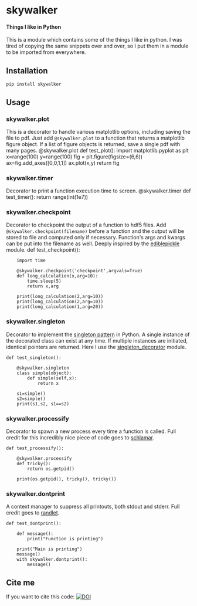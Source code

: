 # skywalker

#### Things I like in Python

This is a module which contains some of the things I like in python. I was tired of copying the same snippets over and over, so I put them in a module to be imported from everywhere.

## Installation

    pip install skywalker

## Usage

### skywalker.plot

This is a decorator to handle various matplotlib options, including saving the file to pdf. Just add `@skywalker.plot` to a function that returns a matplotlib figure object. If a list of figure objects is returned, save a single pdf with many pages.
    @skywalker.plot
    def test_plot():
        import matplotlib.pyplot as plt
        x=range(100)
        y=range(100)
        fig = plt.figure(figsize=(6,6))
        ax=fig.add_axes([0,0,1,1])
        ax.plot(x,y)
        return fig

### skywalker.timer

Decorator to print a function execution time to screen.
    @skywalker.timer
    def test_timer():
        return range(int(1e7))

### skywalker.checkpoint

Decorator to checkpoint the output of a function to hdf5 files. Add `@skywalker.checkpoint(filename)` before a function and the output will be stored to file and computed only if necessary. Function's args and kwargs can be put into the filename as well. Deeply inspired by the [ediblepickle](https://github.com/mpavan/ediblepickle) module. 
    def test_checkpoint():
    
        import time
    
        @skywalker.checkpoint('checkpoint',argvals=True)
        def long_calculation(x,arg=10):
            time.sleep(5)
            return x,arg
    
        print(long_calculation(2,arg=10))
        print(long_calculation(2,arg=10))
        print(long_calculation(1,arg=20))

### skywalker.singleton

Decorator to implement the [singleton pattern](https://en.wikipedia.org/wiki/Singleton_pattern) in Python. A single instance of the decorated class can exist at any time. If multiple instances are initiated, identical pointers are returned.  Here I use the [singleton_decorator](https://pypi.org/project/singleton-decorator/) module.

    def test_singleton():
    
        @skywalker.singleton
        class simple(object):
            def simple(self,x):
                return x
    
        s1=simple()
        s2=simple()
        print(s1,s2, s1==s2)

### skywalker.processify

Decorator to spawn a new process every time a function is called. Full credit for this incredibly nice piece of code goes to [schlamar](https://gist.github.com/schlamar/2311116).

    def test_processify():
    
        @skywalker.processify
        def tricky():
            return os.getpid()
    
        print(os.getpid(), tricky(), tricky())

### skywalker.dontprint

A context manager to suppress all printouts, both stdout and stderr. Full credit goes to [randlet](https://stackoverflow.com/questions/11130156/suppress-stdout-stderr-print-from-python-functionsorator).

```
def test_dontprint():

    def message():
        print("Function is printing")

    print("Main is printing")
    message()
    with skywalker.dontprint():
        message()
```

## Cite me

If you want to cite this code: [![DOI](https://zenodo.org/badge/134632789.svg)](https://zenodo.org/badge/latestdoi/134632789)




